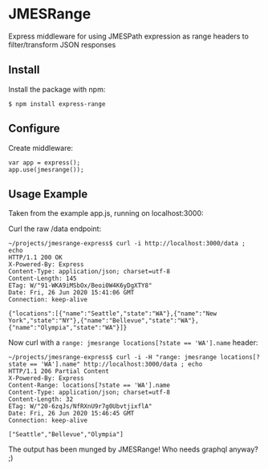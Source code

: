﻿# JMESRange


Express middleware for using JMESPath expression as range headers to filter/transform JSON responses

## Install

Install the package with npm:

```
$ npm install express-range
```

## Configure

Create middleware:

```
var app = express();
app.use(jmesrange());
```

## Usage Example 

Taken from the example app.js, running on localhost:3000:

Curl the raw /data endpoint:

```
~/projects/jmesrange-express$ curl -i http://localhost:3000/data ; echo
HTTP/1.1 200 OK
X-Powered-By: Express
Content-Type: application/json; charset=utf-8
Content-Length: 145
ETag: W/"91-WKA9iMSbOx/Beoi0W4K6yDgXTY8"
Date: Fri, 26 Jun 2020 15:41:06 GMT
Connection: keep-alive

{"locations":[{"name":"Seattle","state":"WA"},{"name":"New York","state":"NY"},{"name":"Bellevue","state":"WA"},{"name":"Olympia","state":"WA"}]}

```

Now curl with a `range: jmesrange locations[?state == 'WA'].name` header:

```
~/projects/jmesrange-express$ curl -i -H "range: jmesrange locations[?state == 'WA'].name" http://localhost:3000/data ; echo
HTTP/1.1 206 Partial Content
X-Powered-By: Express
Content-Range: locations[?state == 'WA'].name
Content-Type: application/json; charset=utf-8
Content-Length: 32
ETag: W/"20-6zqJs/NfRXnU9r7g0UbvtjixflA"
Date: Fri, 26 Jun 2020 15:46:45 GMT
Connection: keep-alive

["Seattle","Bellevue","Olympia"]
```

The output has been munged by JMESRange! Who needs graphql anyway? ;)